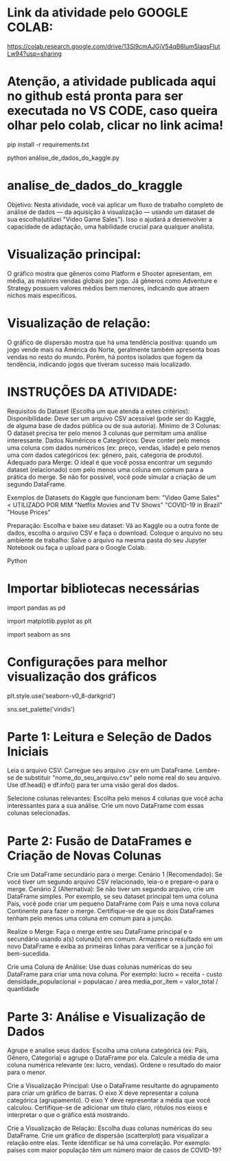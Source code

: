 # Link da atividade pelo GOOGLE COLAB:
https://colab.research.google.com/drive/13Sl9cmAJGjV54qB6lum5laqsFIutLw94?usp=sharing
# Atenção, a atividade publicada aqui no github está pronta para ser executada no VS CODE, caso queira olhar pelo colab, clicar no link acima!

pip install -r requirements.txt

python análise_de_dados_do_kaggle.py


# analise_de_dados_do_kraggle
Objetivo: Nesta atividade, você vai aplicar um fluxo de trabalho completo de análise de
dados — da aquisição à visualização — usando um dataset de sua escolha(utilizei "Video Game Sales"). 
Isso o ajudará a desenvolver a capacidade de adaptação, uma habilidade crucial para qualquer analista.

# Visualização principal:
O gráfico mostra que gêneros como Platform e Shooter apresentam,
em média, as maiores vendas globais por jogo. Já gêneros como Adventure e Strategy
possuem valores médios bem menores, indicando que atraem nichos mais específicos.

# Visualização de relação:
O gráfico de dispersão mostra que há uma tendência positiva: quando um jogo
vende mais na América do Norte, geralmente também apresenta boas vendas no
resto do mundo. Porém, há pontos isolados que fogem da tendência, indicando
jogos que tiveram sucesso mais localizado.


# INSTRUÇÕES DA ATIVIDADE:
Requisitos do Dataset (Escolha um que atenda a estes critérios):
Disponibilidade: Deve ser um arquivo CSV acessível (pode ser do Kaggle, de alguma base de dados pública ou de sua autoria).
Mínimo de 3 Colunas: O dataset precisa ter pelo menos 3 colunas que permitam uma análise interessante.
Dados Numéricos e Categóricos: Deve conter pelo menos uma coluna com dados numéricos (ex: preço, vendas, idade) e pelo menos uma com dados categóricos (ex: gênero, país, categoria de produto).
Adequado para Merge: O ideal é que você possa encontrar um segundo dataset (relacionado) com pelo menos uma coluna em comum para a prática do merge. Se não for possível, você pode simular a criação de um segundo DataFrame.

Exemplos de Datasets do Kaggle que funcionam bem:
"Video Game Sales" < UTILIZADO POR MIM
"Netflix Movies and TV Shows"
"COVID-19 in Brazil"
"House Prices"

Preparação:
Escolha e baixe seu dataset: Vá ao Kaggle ou a outra fonte de dados, escolha o arquivo CSV e faça o download.
Coloque o arquivo no seu ambiente de trabalho: Salve o arquivo na mesma pasta do seu Jupyter Notebook ou faça o upload para o Google Colab.

Python
# Importar bibliotecas necessárias
import pandas as pd

import matplotlib.pyplot as plt

import seaborn as sns

# Configurações para melhor visualização dos gráficos
plt.style.use('seaborn-v0_8-darkgrid') 

sns.set_palette('viridis') 
 

# Parte 1: Leitura e Seleção de Dados Iniciais

Leia o arquivo CSV:
Carregue seu arquivo .csv em um DataFrame. Lembre-se de substituir "nome_do_seu_arquivo.csv" pelo nome real do seu arquivo.
Use df.head() e df.info() para ter uma visão geral dos dados.

Selecione colunas relevantes:
Escolha pelo menos 4 colunas que você acha interessantes para a sua análise.
Crie um novo DataFrame com essas colunas selecionadas.

# Parte 2: Fusão de DataFrames e Criação de Novas Colunas

Crie um DataFrame secundário para o merge:
Cenário 1 (Recomendado): Se você tiver um segundo arquivo CSV relacionado, leia-o e prepare-o para o merge.
Cenário 2 (Alternativa): Se não tiver um segundo arquivo, crie um DataFrame simples. Por exemplo, se seu dataset principal tem uma coluna País, você pode criar um pequeno DataFrame com País e uma nova coluna Continente para fazer o merge.
Certifique-se de que os dois DataFrames tenham pelo menos uma coluna em comum para a junção.

Realize o Merge:
Faça o merge entre seu DataFrame principal e o secundário usando a(s) coluna(s) em comum.
Armazene o resultado em um novo DataFrame e exiba as primeiras linhas para verificar se a junção foi bem-sucedida.

Crie uma Coluna de Análise:
Use duas colunas numéricas do seu DataFrame para criar uma nova coluna. Por exemplo:
lucro = receita - custo
densidade_populacional = populacao / area
media_por_item = valor_total / quantidade

# Parte 3: Análise e Visualização de Dados
 
Agrupe e analise seus dados:
Escolha uma coluna categórica (ex: País, Gênero, Categoria) e agrupe o DataFrame por ela.
Calcule a média de uma coluna numérica relevante (ex: lucro, vendas).
Ordene o resultado do maior para o menor.

Crie a Visualização Principal:
Use o DataFrame resultante do agrupamento para criar um gráfico de barras.
O eixo X deve representar a coluna categórica (agrupamento).
O eixo Y deve representar a média que você calculou.
Certifique-se de adicionar um título claro, rótulos nos eixos e interpretar o que o gráfico está mostrando.

Crie a Visualização de Relação:
Escolha duas colunas numéricas do seu DataFrame.
Crie um gráfico de dispersão (scatterplot) para visualizar a relação entre elas.
Tente identificar se há uma correlação. Por exemplo: países com maior população têm um número maior de casos de COVID-19?
